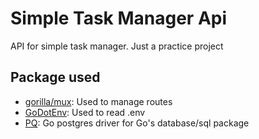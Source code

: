 # Simple Task Manager Api
API for simple task manager.
Just a practice project


## Package used
* [gorilla/mux](https://github.com/gorilla/mux): Used to manage routes
* [GoDotEnv](https://github.com/joho/godotenv): Used to read .env
* [PQ](https://github.com/lib/pq): Go postgres driver for Go's database/sql package
